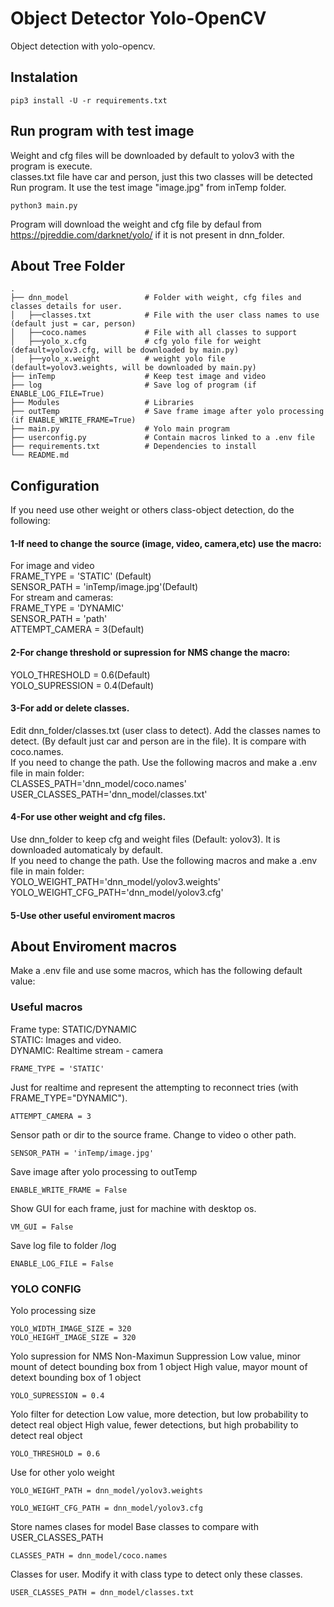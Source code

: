# Object Detector Yolo-OpenCV

Object detection with yolo-opencv.

## Instalation
```
pip3 install -U -r requirements.txt
```

## Run program with test image

Weight and cfg files will be downloaded by default to yolov3 with the program is execute.\
classes.txt file have car and person, just this two classes will be detected \
Run program. It use the test image "image.jpg" from inTemp folder.
```
python3 main.py
```
Program will download the weight and cfg file by defaul from https://pjreddie.com/darknet/yolo/ if it is not present in dnn_folder.


## About Tree Folder
    .
    ├── dnn_model                 # Folder with weight, cfg files and classes details for user.
    │   ├──classes.txt            # File with the user class names to use (default just = car, person)
    │   ├──coco.names             # File with all classes to support
    │   ├──yolo_x.cfg             # cfg yolo file for weight (default=yolov3.cfg, will be downloaded by main.py)
    │   ├──yolo_x.weight          # weight yolo file (default=yolov3.weights, will be downloaded by main.py)
    ├── inTemp                    # Keep test image and video
    ├── log                       # Save log of program (if ENABLE_LOG_FILE=True)
    ├── Modules                   # Libraries
    ├── outTemp                   # Save frame image after yolo processing (if ENABLE_WRITE_FRAME=True)
    ├── main.py                   # Yolo main program
    ├── userconfig.py             # Contain macros linked to a .env file
    ├── requirements.txt          # Dependencies to install 
    └── README.md
  
## Configuration
If you need use other weight or others class-object detection, do the following:
#### 1-If need to change the source (image, video, camera,etc) use the macro:
For image and video \
FRAME_TYPE = 'STATIC' (Default)\
SENSOR_PATH = 'inTemp/image.jpg'(Default)\
For stream and cameras:\
FRAME_TYPE = 'DYNAMIC'\
SENSOR_PATH = 'path'\
ATTEMPT_CAMERA = 3(Default)

#### 2-For change threshold or supression for NMS change the macro:
YOLO_THRESHOLD = 0.6(Default)\
YOLO_SUPRESSION = 0.4(Default)

#### 3-For add or delete classes.
Edit dnn_folder/classes.txt (user class to detect). Add the classes names to detect. (By default just car and person are in the file). It is compare with coco.names.\
If you need to change the path. Use the following macros and make a .env file in main folder:\
CLASSES_PATH='dnn_model/coco.names'\
USER_CLASSES_PATH='dnn_model/classes.txt'

#### 4-For use other weight and cfg files.
Use dnn_folder to keep cfg and weight files (Default: yolov3). It is downloaded automaticaly by default.\
If you need to change the path. Use the following macros and make a .env file in main folder:\
YOLO_WEIGHT_PATH='dnn_model/yolov3.weights'\
YOLO_WEIGHT_CFG_PATH='dnn_model/yolov3.cfg'

#### 5-Use other useful enviroment macros

## About Enviroment macros
Make a .env file and use some macros, which has the following default value:

### Useful macros

Frame type: STATIC/DYNAMIC \
STATIC: Images and video. \
DYNAMIC: Realtime stream - camera
```
FRAME_TYPE = 'STATIC'
```
Just for realtime and represent the attempting to reconnect tries (with FRAME_TYPE="DYNAMIC").
```
ATTEMPT_CAMERA = 3
```
Sensor path or dir to the source frame. Change to video o other path.
```
SENSOR_PATH = 'inTemp/image.jpg'
```
Save image after yolo processing to outTemp
```
ENABLE_WRITE_FRAME = False
```
Show GUI for each frame, just for machine with desktop os.
```
VM_GUI = False
```
Save log file to folder /log
```
ENABLE_LOG_FILE = False
```

### YOLO CONFIG


Yolo processing size
```
YOLO_WIDTH_IMAGE_SIZE = 320
YOLO_HEIGHT_IMAGE_SIZE = 320
```
Yolo supression for NMS Non-Maximun Suppression
Low value, minor mount of detect bounding box from 1 object
High value, mayor mount of detext bounding box of 1 object
```
YOLO_SUPRESSION = 0.4
```
Yolo filter for detection
Low value, more detection, but low probability to detect real object
High value, fewer detections, but high probability to detect real object
```
YOLO_THRESHOLD = 0.6
```
Use for other yolo weight
```
YOLO_WEIGHT_PATH = dnn_model/yolov3.weights
```
```
YOLO_WEIGHT_CFG_PATH = dnn_model/yolov3.cfg
```
Store names clases for model
Base classes to compare with USER_CLASSES_PATH
```
CLASSES_PATH = dnn_model/coco.names
```
Classes for user. Modify it with class type to detect only these classes.
```
USER_CLASSES_PATH = dnn_model/classes.txt
```

